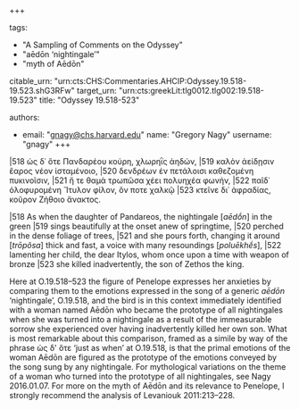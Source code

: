 +++

tags:
- "A Sampling of Comments on the Odyssey"
- "aēdōn ‘nightingale’"
- "myth of Aēdōn"

citable_urn: "urn:cts:CHS:Commentaries.AHCIP:Odyssey.19.518-19.523.shG3RFw"
target_urn: "urn:cts:greekLit:tlg0012.tlg002:19.518-19.523"
title: "Odyssey 19.518-523"

authors:
- email: "gnagy@chs.harvard.edu"
  name: "Gregory Nagy"
  username: "gnagy"
+++

<p>|518 ὡς δ᾿ ὅτε Πανδαρέου κούρη, χλωρηῒς ἀηδών, |519 καλὸν ἀείδῃσιν ἔαρος νέον ἱσταμένοιο, |520 δενδρέων ἐν πετάλοισι καθεζομένη πυκινοῖσιν, |521 ἥ τε θαμὰ τρωπῶσα χέει πολυηχέα φωνήν, |522 παῖδ᾿ ὀλοφυρομένη Ἴτυλον φίλον, ὅν ποτε χαλκῷ |523 κτεῖνε δι᾿ ἀφραδίας, κοῦρον Ζήθοιο ἄνακτος.</p><p>|518 As when the daughter of Pandareos, the nightingale [<em>aēdṓn</em>] in the green |519 sings beautifully at the onset anew of springtime, |520 perched in the dense foliage of trees, |521 and she pours forth, changing it around [<em>trōpôsa</em>] thick and fast, a voice with many resoundings [<em>poluēkhḗs</em>], |522 lamenting her child, the dear Itylos, whom once upon a time with weapon of bronze |523 she killed inadvertently, the son of Zethos the king.</p><p>Here at O.19.518–523 the figure of Penelope expresses her anxieties by comparing them to the emotions expressed in the song of a generic <em>aēdōn</em> ‘nightingale’, O.19.518, and the bird is in this context immediately identified with a woman named Aēdōn who became the prototype of all nightingales when she was turned into a nightingale as a result of the immeasurable sorrow she experienced over having inadvertently killed her own son. What is most remarkable about this comparison, framed as a simile by way of the phrase ὡς δ&#x27; ὅτε ‘just as when’ at O.19.518, is that the primal emotions of the woman Aēdōn are figured as the prototype of the emotions conveyed by the song sung by any nightingale. For mythological variations on the theme of a woman who turned into the prototype of all nightingales, see Nagy <a target="_blank" rel="noopener noreferrer">2016.01.07</a>. For more on the myth of Aēdōn and its relevance to Penelope, I strongly recommend the analysis of Levaniouk 2011:213–228. </p>